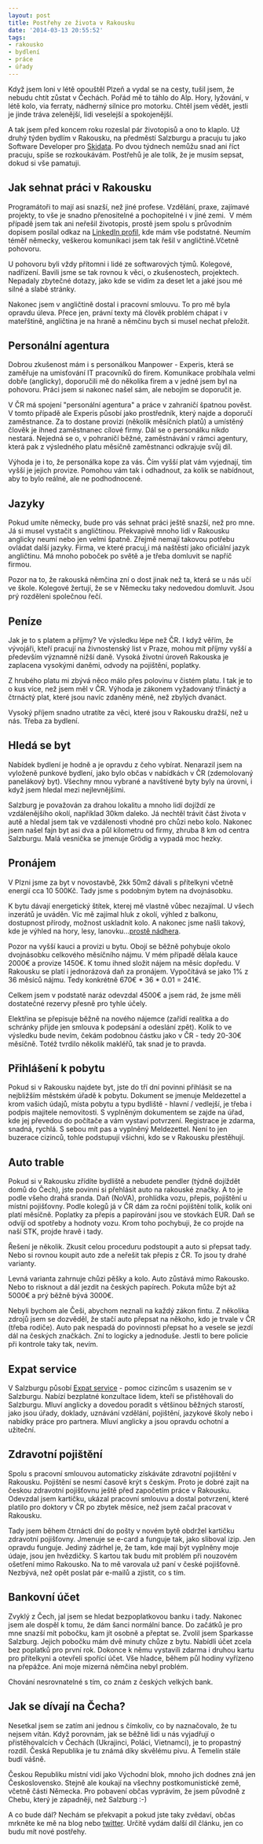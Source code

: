 ```yaml
---
layout: post
title: Postřehy ze života v Rakousku
date: '2014-03-13 20:55:52'
tags:
- rakousko
- bydlení
- práce
- úřady
---
```

Když jsem loni v létě opouštěl Plzeň a vydal se na cesty, tušil jsem, že nebudu chtít zůstat v Čechách. Pořád mě to táhlo do Alp. Hory, lyžování, v létě kolo, via ferraty, nádherný silnice pro motorku. Chtěl jsem vědět, jestli je jinde tráva zelenější, lidi veselejší a spokojenější.

<p>A tak jsem před koncem roku rozeslal pár životopisů a ono to klaplo. Už druhý týden bydlím v Rakousku, na předměstí Salzburgu a pracuju tu jako Software Developer pro <a href="http://www.skidata.com/">Skidata</a>. Po dvou týdnech nemůžu snad ani říct pracuju, spíše se rozkoukávám. Postřehů je ale tolik, že je musím sepsat, dokud si vše pamatuji.</p>
<h2>Jak sehnat práci v Rakousku</h2>
<p>Programátoři to mají asi snazší, než jiné profese. Vzdělání, praxe, zajímavé projekty, to vše je snadno přenositelné a pochopitelné i v jiné zemi.  V mém případě jsem tak ani neřešil životopis, prostě jsem spolu s průvodním dopisem posílal odkaz na <a href="http://cz.linkedin.com/in/dvoraktomas/">LinkedIn profil</a>, kde mám vše podstatné. Neumím téměř německy, veškerou komunikaci jsem tak řešil v angličtině.Včetně pohovoru.</p>
<p>U pohovoru byli vždy přítomni i lidé ze softwarových týmů. Kolegové, nadřízení. Bavili jsme se tak rovnou k věci, o zkušenostech, projektech. Nepadaly zbytečné dotazy, jako kde se vidím za deset let a jaké jsou mé silné a slabé stránky. </p>
<p>Nakonec jsem v angličtině dostal i pracovní smlouvu. To pro mě byla opravdu úleva. Přece jen, právní texty má člověk problém chápat i v mateřštině, angličtina je na hraně a němčinu bych si musel nechat přeložit.</p>
<h2>Personální agentura</h2>
<p>Dobrou zkušenost mám i s personálkou Manpower - Experis, která se zaměřuje na umisťování IT pracovníků do firem. Komunikace probíhala velmi dobře (anglicky), doporučili mě do několika firem a v jedné jsem byl na pohovoru. Práci jsem si nakonec našel sám, ale nebojím se doporučit je.</p>
<p>V ČR má spojení "personální agentura" a práce v zahraničí špatnou pověst. V tomto případě ale Experis působí jako prostředník, který najde a doporučí zaměstnance. Za to dostane provizi (několik měsíčních platů) a umístěný člověk je ihned zaměstnanec cílové firmy. Dál se o personálku nikdo nestará. Nejedná se o, v pohraničí běžné, zaměstnávání v rámci agentury, která pak z výsledného platu měsíčně zaměstnanci odkrajuje svůj díl. </p>
<p>Výhoda je i to, že personálka kope za vás. Čím vyšší plat vám vyjednají, tím vyšší je jejich provize. Pomohou vám tak i odhadnout, za kolik se nabídnout, aby to bylo reálné, ale ne podhodnocené.</p>
<h2>Jazyky</h2>
<p>Pokud umíte německy, bude pro vás sehnat práci ještě snazší, než pro mne. Já si musel vystačit s angličtinou. Překvapivě mnoho lidí v Rakousku anglicky neumí nebo jen velmi špatně. Zřejmě nemají takovou potřebu ovládat další jazyky. Firma, ve které pracuj,i má naštěstí jako oficiální jazyk angličtinu. Má mnoho poboček po světě a je třeba domluvit se napříč firmou. </p>
<p>Pozor na to, že rakouská němčina zní o dost jinak než ta, která se u nás učí ve škole. Kolegové žertují, že se v Německu taky nedovedou domluvit. Jsou prý rozděleni společnou řečí.</p>
<h2>Peníze</h2>
<p>Jak je to s platem a příjmy? Ve výsledku lépe než ČR. I když věřím, že vývojáři, kteří pracují na živnostenský list v Praze, mohou mít příjmy vyšší a především významně nižší daně. Vysoká životní úroveň Rakouska je zaplacena vysokými daněmi, odvody na pojištění, poplatky. </p>
<p>Z hrubého platu mi zbývá něco málo přes polovinu v čistém platu. I tak je to o kus více, než jsem měl v ČR. Výhoda je zákonem vyžadovaný třináctý a čtrnáctý plat, které jsou navíc zdaněny méně, než zbylých dvanáct.</p>
<p>Vysoký příjem snadno utratíte za věci, které jsou v Rakousku dražší, než u nás. Třeba za bydlení.</p>
<h2>Hledá se byt</h2>
<p>Nabídek bydlení je hodně a je opravdu z čeho vybírat. Nenarazil jsem na vyloženě punkové bydlení, jako bylo občas v nabídkách v ČR (zdemolovaný panelákový byt). Všechny mnou vybrané a navštívené byty byly na úrovni, i když jsem hledal mezi nejlevnějšími. </p>
<p>Salzburg je považován za drahou lokalitu a mnoho lidí dojíždí ze vzdálenějšího okolí, například 30km daleko. Já nechtěl trávit část života v autě a hledal jsem tak ve vzdálenosti vhodné pro chůzi nebo kolo. Nakonec jsem našel fajn byt asi dva a půl kilometru od firmy, zhruba 8 km od centra Salzburgu. Malá vesnička se jmenuje Grödig a vypadá moc hezky. </p>
<h2>Pronájem</h2>
<p>V Plzni jsme za byt v novostavbě, 2kk 50m2 dávali s přítelkyni včetně energií cca 10 500Kč. Tady jsme s podobným bytem na dvojnásobku.</p>
<p>K bytu dávají energetický štítek, kterej mě vlastně vůbec nezajímal. U všech inzerátů je uváděn. Víc mě zajímal hluk z okolí, výhled z balkonu, dostupnost přírody, možnost uskladnit kolo. A nakonec jsme našli takový, kde je výhled na hory, lesy, lanovku...<a href="http://t.co/6Lkr7wf5A5">prostě nádhera</a>.</p>
<p>Pozor na vyšší kauci a provizi u bytu. Obojí se běžně pohybuje okolo dvojnásobku celkového měsíčního nájmu. V mém případě dělala kauce 2000€ a provize 1450€. K tomu ihned složit nájem na měsíc dopředu. V Rakousku se platí i jednorázová daň za pronájem. Vypočítává se jako 1% z 36 měsíců nájmu. Tedy konkrétně 670€ * 36 * 0.01 = 241€.</p>
<p>Celkem jsem v podstatě naráz odevzdal 4500€ a jsem rád, že jsme měli dostatečné rezervy přesně pro tyhle účely. </p>
<p>Elektřina se přepisuje běžně na nového nájemce (zařídí realitka a do schránky přijde jen smlouva k podepsání a odeslání zpět). Kolik to ve výsledku bude nevím, čekám podobnou částku jako v ČR - tedy 20-30€ měsíčně. Totéž tvrdilo několik makléřů, tak snad je to pravda.</p>
<h2>Přihlášení k pobytu</h2>
<p>Pokud si v Rakousku najdete byt, jste do tří dní povinni přihlásit se na nejbližším městském úřadě k pobytu. Dokument se jmenuje Meldezettel a krom vašich údajů, místa pobytu a typu bydliště - hlavní / vedlejší, je třeba i podpis majitele nemovitosti. S vyplněným dokumentem se zajde na úřad, kde jej převedou do počítače a vám vystaví potvrzení. Registrace je zdarma, snadná, rychlá. S sebou mít pas a vyplněný Meldezettel. Není to jen buzerace cizinců, tohle podstupují všichni, kdo se v Rakousku přestěhují. </p>
<h2>Auto trable</h2>
<p>Pokud si v Rakousku zřídíte bydliště a nebudete pendler (týdně dojíždět domů do Čech), jste povinni si přehlásit auto na rakouské značky. A to je podle všeho drahá sranda. Daň (NoVA), prohlídka vozu, přepis, pojištění u místní pojišťovny. Podle kolegů já v ČR dám za roční pojištění tolik, kolik oni platí měsíčně. Poplatky za přepis a papírování jsou ve stovkách EUR. Daň se odvíjí od spotřeby a hodnoty vozu. Krom toho pochybuji, že co projde na naší STK, projde hravě i tady.</p>
<p>Řešení je několik. Zkusit celou proceduru podstoupit a auto si přepsat tady. Nebo si rovnou koupit auto zde a neřešit tak přepis z ČR. To jsou ty drahé varianty.</p>
<p>Levná varianta zahrnuje chůzi pěšky a kolo. Auto zůstává mimo Rakousko. Nebo to risknout a dál jezdit na českých papírech. Pokuta může být až 5000€ a prý běžně bývá 3000€. </p>
<p>Nebyli bychom ale Češi, abychom neznali na každý zákon fintu. Z několika zdrojů jsem se dozvěděl, že stačí auto přepsat na někoho, kdo je trvale v ČR (třeba rodiče). Auto pak nespadá do povinnosti přepsat ho a vesele se jezdí dál na českých značkách. Zní to logicky a jednoduše. Jestli to bere policie při kontrole taky tak, nevím. </p>
<h2>Expat service</h2>
<p>V Salzburgu působí <a href="http://www.salzburgagentur.at/en/expatservice/">Expat service</a> - pomoc cizincům s usazením se v Salzburgu. Nabízí bezplatné konzultace lidem, kteří se přistěhovali do Salzburgu. Mluví anglicky a dovedou poradit s většinou běžných starostí, jako jsou úřady, doklady, uznávání vzdělání, pojištění, jazykové školy nebo i nabídky práce pro partnera. Mluví anglicky a jsou opravdu ochotní a užiteční. </p>
<h2>Zdravotní pojištění</h2>
<p>Spolu s pracovní smlouvou automaticky získáváte zdravotní pojištění v Rakousku. Pojištění se nesmí časově krýt s českým. Proto je dobré zajít na českou zdravotní pojišťovnu ještě před započetím práce v Rakousku. Odevzdal jsem kartičku, ukázal pracovní smlouvu a dostal potvrzení, které platilo pro doktory v ČR po zbytek měsíce, než jsem začal pracovat v Rakousku. </p>
<p>Tady jsem během čtrnácti dní do pošty v novém bytě obdržel kartičku zdravotní pojišťovny. Jmenuje se e-card a funguje tak, jako sliboval izip. Jen opravdu funguje. Jediný zádrhel je, že tam, kde mají být vyplněny moje údaje, jsou jen hvězdičky. S kartou tak budu mít problém při nouzovém ošetření mimo Rakousko. Na to mě varovala už paní v české pojišťovně. Nezbývá, než opět poslat pár e-mailů a zjistit, co s tím. </p>
<h2>Bankovní účet</h2>
<p>Zvyklý z Čech, jal jsem se hledat bezpoplatkovou banku i tady. Nakonec jsem ale dospěl k tomu, že dám šanci normální bance. Do začátků je pro mne snazší mít pobočku, kam jít osobně a přeptat se. Zvolil jsem Sparkasse Salzburg. Jejich pobočku mám dvě minuty chůze z bytu. Nabídli účet zcela bez poplatků pro první rok. Dokonce k němu vystavili zdarma i druhou kartu pro přítelkyni a otevřeli spořící účet. Vše hladce, během půl hodiny vyřízeno na přepážce. Ani moje mizerná němčina nebyl problém.  </p>
<p>Chování nesrovnatelné s tím, co znám z českých velkých bank. </p>
<h2>Jak se dívají na Čecha?</h2>
<p>Nesetkal jsem se zatím ani jednou s čímkoliv, co by naznačovalo, že tu nejsem vítán. Když porovnám, jak se běžně lidi u nás vyjadřují o přistěhovalcích v Čechách (Ukrajinci, Poláci, Vietnamci), je to propastný rozdíl. Česká Republika je tu známá díky skvělému pivu. A Temelín stále budí vášně.</p>
<p>Českou Republiku místní vidí jako Východní blok, mnoho jich dodnes zná jen Československo. Stejně ale koukají na všechny postkomunistické země, včetně části Německa. Pro pobavení občas vyprávím, že jsem původně z Chebu, který je západněji, než Salzburg :-) </p>
<p>A co bude dál? Nechám se překvapit a pokud jste taky zvědaví, občas mrkněte ke mě na blog nebo <a href="https://twitter.com/tdvorak">twitter</a>. Určitě vydám další díl článku, jen co budu mít nové postřehy. </p>
